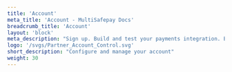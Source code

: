 ```yaml
---
title: 'Account'
meta_title: 'Account - MultiSafepay Docs'
breadcrumb_title: 'Account'
layout: 'block'
meta_description: "Sign up. Build and test your payments integration. Explore our products and services. Use our API Reference, SDKs, and wrappers. Get support."
logo: '/svgs/Partner_Account_Control.svg'
short_description: "Configure and manage your account"
weight: 30
---
```

